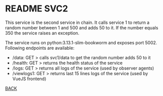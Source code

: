# README SVC2
This service is the second service in chain.
It calls service 1 to return a random number between 1 and 500 and adds 50 to it.
If the number equals 350 the service raises an exception.

The service runs on python:3.13.1-slim-bookworm and exposes port 5002.
Following endpoints are available:
- /data: GET > calls svc1/data to get the random number adds 50 to it
- /health: GET > returns the health status of the service
- /logs: GET > returns all logs of the service (used by observer agents)
- /viewlogs1: GET > returns last 15 lines logs of the service (used by VueJS frontend)

[BACK](../README.md)